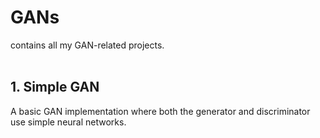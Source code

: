 # GANs  
contains all my GAN-related projects.</br></br>

## 1. Simple GAN  
A basic GAN implementation where both the generator and discriminator use simple neural networks.
